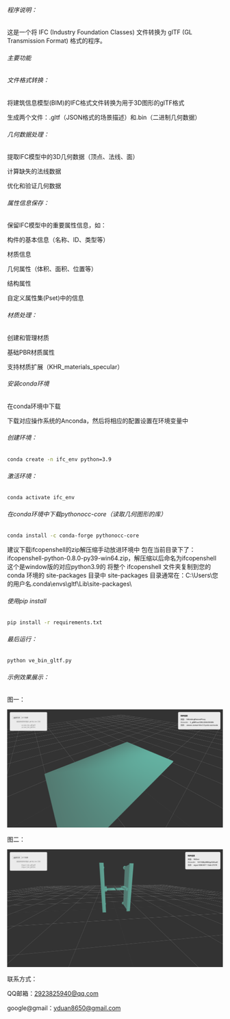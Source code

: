 

###### 程序说明：

这是一个将 IFC (Industry Foundation Classes) 文件转换为 glTF (GL Transmission Format) 格式的程序。

###### 主要功能

###### 文件格式转换：

将建筑信息模型(BIM)的IFC格式文件转换为用于3D图形的glTF格式

生成两个文件：.gltf（JSON格式的场景描述）和.bin（二进制几何数据）

###### 几何数据处理：

提取IFC模型中的3D几何数据（顶点、法线、面）

计算缺失的法线数据

优化和验证几何数据

###### 属性信息保存：

保留IFC模型中的重要属性信息，如：

构件的基本信息（名称、ID、类型等）

材质信息

几何属性（体积、面积、位置等）

结构属性

自定义属性集(Pset)中的信息

###### 材质处理：

创建和管理材质

基础PBR材质属性

支持材质扩展（KHR_materials_specular）



###### 安装conda环境

在conda环境中下载

下载对应操作系统的Anconda，然后将相应的配置设置在环境变量中

###### 创建环境：

```bash
conda create -n ifc_env python=3.9
```

###### 激活环境：

```bash
conda activate ifc_env
```

###### 在conda环境中下载pythonocc-core（读取几何图形的库）

```bash
conda install -c conda-forge pythonocc-core
```

建议下载ifcopenshell的zip解压缩手动放进环境中
包在当前目录下了：ifcopenshell-python-0.8.0-py39-win64.zip，解压缩以后命名为ifcopenshell
这个是window版的对应python3.9的
将整个 ifcopenshell 文件夹复制到您的 conda 环境的 site-packages 目录中
site-packages 目录通常在：C:\Users\您的用户名\.conda\envs\gltf\Lib\site-packages\

###### 使用pip install

```bash
pip install -r requirements.txt
```

###### 最后运行：

```bash
python ve_bin_gltf.py
```



###### 示例效果展示：

图一：

![](access/show_sec.png)

图二：

![](access/show_first.png)



联系方式：

QQ邮箱：2923825940@qq.com

google@gmail：yduan8650@gmail.com

